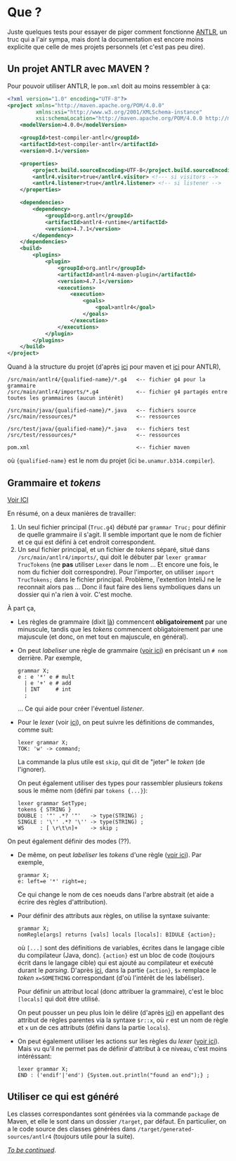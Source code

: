 # Que ?

Juste quelques tests pour essayer de piger comment fonctionne [ANTLR](https://github.com/antlr/antlr4/), un truc qui a l'air sympa, mais dont la documentation est encore moins explicite que celle de mes projets personnels (et c'est pas peu dire).

## Un projet ANTLR avec MAVEN ?

Pour pouvoir utiliser ANTLR, le `pom.xml` doit au moins ressembler à ça:

```xml
<?xml version="1.0" encoding="UTF-8"?>
<project xmlns="http://maven.apache.org/POM/4.0.0"
         xmlns:xsi="http://www.w3.org/2001/XMLSchema-instance"
         xsi:schemaLocation="http://maven.apache.org/POM/4.0.0 http://maven.apache.org/xsd/maven-4.0.0.xsd">
    <modelVersion>4.0.0</modelVersion>

    <groupId>test-compiler-antlr</groupId>
    <artifactId>test-compiler-antlr</artifactId>
    <version>0.1</version>

    <properties>
        <project.build.sourceEncoding>UTF-8</project.build.sourceEncoding>
        <antlr4.visitor>true</antlr4.visitor> <!--- si visitors -->
        <antlr4.listener>true</antlr4.listener> <!-- si listener -->
    </properties>

    <dependencies>
        <dependency>
            <groupId>org.antlr</groupId>
            <artifactId>antlr4-runtime</artifactId>
            <version>4.7.1</version>
        </dependency>
    </dependencies>
    <build>
        <plugins>
            <plugin>
                <groupId>org.antlr</groupId>
                <artifactId>antlr4-maven-plugin</artifactId>
                <version>4.7.1</version>
                <executions>
                    <execution>
                        <goals>
                            <goal>antlr4</goal>
                        </goals>
                    </execution>
                </executions>
            </plugin>
        </plugins>
    </build>
</project>
```

Quand à la structure du projet (d'après [ici](http://maven.apache.org/guides/introduction/introduction-to-the-standard-directory-layout.html) pour maven et [ici](https://www.antlr.org/api/maven-plugin/latest/usage.html) pour ANTLR),

```
/src/main/antlr4/{qualified-name}/*.g4   <-- fichier g4 pour la grammaire
/src/main/antlr4/imports/*.g4            <-- fichier g4 partagés entre toutes les grammaires (aucun intérêt)

/src/main/java/{qualified-name}/*.java   <-- fichiers source
/src/main/ressources/*                   <-- ressources

/src/test/java/{qualified-name}/*.java   <-- fichiers test
/src/test/ressources/*                   <-- ressources

pom.xml                                  <-- fichier maven
```

où `{qualified-name}` est le nom du projet (ici `be.unamur.b314.compiler`).

## Grammaire et *tokens*

[Voir ICI](https://github.com/antlr/antlr4/blob/master/doc/index.md)

En résumé, on a deux manières de travailler:

1. Un seul fichier principal (`Truc.g4`) débuté par `grammar Truc;` pour définir de quelle grammaire il s'agit. Il semble important que le nom de fichier et ce qui est défini à cet endroit correspondent.
2. Un seul fichier principal, et un fichier de *tokens* séparé, situé dans `/src/main/antlr4/imports/`, qui doit le débuter par `lexer grammar TrucTokens` (ne **pas** utiliser `Lexer` dans le nom ... Et encore une fois, le nom du fichier doit correspondre). Pour l'importer, on utiliser `import TrucTokens;` dans le fichier principal. Problème, l'extention InteliJ ne le reconnait alors pas ... Donc il faut faire des liens symboliques dans un dossier qui n'a rien à voir. C'est moche.

À part ça,

+ Les règles de grammaire (dixit [là](https://github.com/antlr/antlr4/blob/master/doc/lexicon.md#identifiers)) commencent **obligatoirement** par une minuscule, tandis que les *tokens* commencent obligatoirement par une majuscule (et donc, on met tout en majuscule, en général).
+ On peut *labeliser* une règle de grammaire ([voir ici](https://github.com/antlr/antlr4/blob/master/doc/parser-rules.md#alternative-labels)) en précisant un `# nom` derrière. Par exemple,
  ```antlrv4
  grammar X;
  e : e '*' e # mult
    | e '+' e # add
    | INT     # int
    ;
  ```
  
  ... Ce qui aide pour créer l'éventuel *listener*.

+ Pour le *lexer* (voir [ici](https://github.com/antlr/antlr4/blob/master/doc/lexer-rules.md)), on peut suivre les définitions de commandes, comme suit:

  ```antlrv4
  lexer grammar X;
  TOK: 'w' -> command;
  ```
  
  La commande la plus utile est `skip`, qui dit de "jeter" le *token* (de l'ignorer). 
  
  On peut également utiliser des types pour rassembler plusieurs *tokens* sous le même nom (défini par `tokens {...}`):
  
  ```antlrv4
  lexer grammar SetType;
  tokens { STRING }
  DOUBLE : '"' .*? '"'   -> type(STRING) ;
  SINGLE : '\'' .*? '\'' -> type(STRING) ;
  WS     : [ \r\t\n]+    -> skip ;
  ```
 
 On peut également définir des modes (??).
  
+ De même, on peut *labeliser* les *tokens* d'une règle ([voir ici](https://github.com/antlr/antlr4/blob/master/doc/parser-rules.md#rule-element-labels)). Par exemple, 
  
  ```antlrv4
  grammar X;
  e: left=e '*' right=e;
  ```
  
  Ce qui change le nom de ces noeuds dans l'arbre abstrait (et aide a écrire des règles d'attribution).
 
+ Pour définir des attributs aux règles, on utilise la syntaxe suivante:

  ```antlrv4
  grammar X;
  nomRegle[args] returns [vals] locals [locals]: BIDULE {action};
  ```
  
  où `[...]` sont des définitions de variables, écrites dans le langage cible du compilateur (Java, donc).
  `{action}` est un bloc de code (toujours écrit dans le langage cible) qui est ajouté au compilateur et exécuté durant le *parsing*.
  D'après [ici](https://github.com/antlr/antlr4/blob/master/doc/actions.md), dans la partie `{action}`, `$x` remplace le *token* `x=SOMETHING` correspondant (d'où l'intérêt de les labéliser).
  
  Pour définir un attribut local (donc attribuer la grammaire), c'est le bloc `[locals]` qui doit être utilisé.
  
  On peut pousser un peu plus loin le délire (d'après [ici](https://github.com/antlr/antlr4/blob/master/doc/actions.md#dynamically-scoped-attributes)) en appellant des attribut de règles parentes via la syntaxe `$r::x`, où `r` est un nom de règle et `x` un de ces attributs (défini dans la partie `locals`).
  
+ On peut également utiliser les actions sur les règles du *lexer* ([voir ici](https://github.com/antlr/antlr4/blob/master/doc/lexer-rules.md#lexer-rule-actions)). Mais vu qu'il ne permet pas de définir d'attribut à ce niveau, c'est moins intéréssant:

  ```antlrv4
  lexer grammar X;
  END : ('endif'|'end') {System.out.println("found an end");} ;
  ```
  
## Utiliser ce qui est généré

Les classes correspondantes sont générées via la commande `package` de Maven, et elle le sont dans un dossier `/target`, par défaut.
En particulier, on a le code source des classes générées dans `/target/generated-sources/antlr4` (toujours utile pour la suite).
  
  
[*To be continued*](https://www.youtube.com/watch?v=I2PmwSgkHUI).
